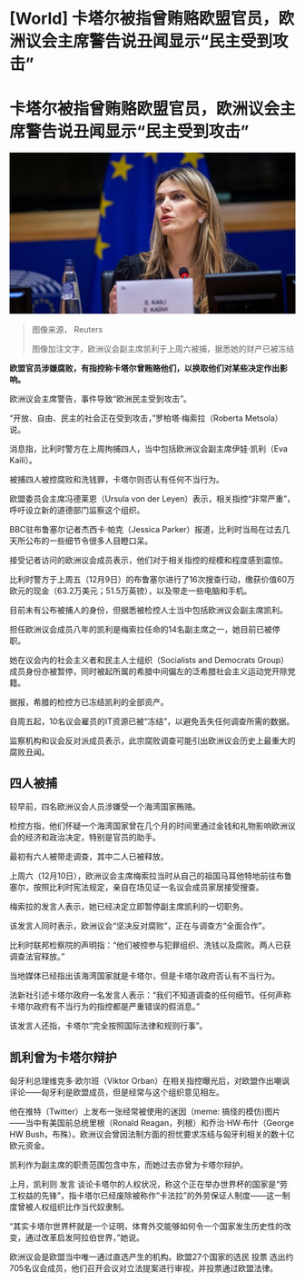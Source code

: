 # [World] 卡塔尔被指曾贿赂欧盟官员，欧洲议会主席警告说丑闻显示“民主受到攻击”

#  卡塔尔被指曾贿赂欧盟官员，欧洲议会主席警告说丑闻显示“民主受到攻击”


![Eva Kaili was arrested on Saturday and has reportedly had her assets frozen](_127976174_evakaili.png)

> 图像来源，  Reuters
>
> 图像加注文字，欧洲议会副主席凯利于上周六被捕，据悉她的财产已被冻结

**欧盟官员涉嫌腐败，有指控称卡塔尔曾贿赂他们，以换取他们对某些决定作出影响。**

欧洲议会主席警告，事件导致“欧洲民主受到攻击”。

“开放、自由、民主的社会正在受到攻击，”罗柏塔·梅索拉（Roberta Metsola）说。

消息指，比利时警方在上周拘捕四人，当中包括欧洲议会副主席伊娃·凯利（Eva Kaili）。

被捕四人被控腐败和洗钱罪，卡塔尔则否认有任何不当行为。

欧盟委员会主席冯德莱恩（Ursula von der Leyen）表示，相关指控“非常严重”，呼吁设立新的道德部门监察这个组织。

BBC驻布鲁塞尔记者杰西卡·帕克（Jessica Parker）报道，比利时当局在过去几天所公布的一些细节令很多人目瞪口呆。

接受记者访问的欧洲议会成员表示，他们对于相关指控的规模和程度感到震惊。

比利时警方于上周五（12月9日）的布鲁塞尔进行了16次搜查行动，缴获价值60万欧元的现金（63.2万美元；51.5万英镑），以及带走一些电脑和手机。

目前未有公布被捕人的身份，但据悉被检控人士当中包括欧洲议会副主席凯利。

担任欧洲议会成员八年的凯利是梅索拉任命的14名副主席之一，她目前已被停职。

她在议会内的社会主义者和民主人士组织（Socialists and Democrats Group）成员身份亦被暂停，同时被起所属的希腊中间偏左的泛希腊社会主义运动党开除党籍。

据报，希腊的检控方已冻结凯利的全部资产。

自周五起，10名议会雇员的IT资源已被“冻结”，以避免丢失任何调查所需的数据。

监察机构和议会反对派成员表示，此宗腐败调查可能引出欧洲议会历史上最重大的腐败丑闻。

##  四人被捕

较早前，四名欧洲议会人员涉嫌受一个海湾国家贿赂。

检控方指，他们怀疑一个海湾国家曾在几个月的时间里通过金钱和礼物影响欧洲议会的经济和政治决定，特别是官员的助手。

最初有六人被带走调查，其中二人已被释放。

上周六（12月10日），欧洲议会主席梅索拉当时从自己的祖国马耳他特地前往布鲁塞尔，按照比利时宪法规定，亲自在场见证一名议会成员家居接受搜查。

梅索拉的发言人表示，她已经决定立即暂停副主席凯利的一切职务。

该发言人同时表示，欧洲议会“坚决反对腐败”，正在与调查方“全面合作”。

比利时联邦检察院的声明指：“他们被控参与犯罪组织、洗钱以及腐败。两人已获调查法官释放。”

当地媒体已经指出该海湾国家就是卡塔尔，但是卡塔尔政府否认有不当行为。

法新社引述卡塔尔政府一名发言人表示：“我们不知道调查的任何细节。任何声称卡塔尔政府有不当行为的指控都是严重错误的假消息。”

该发言人还指，卡塔尔“完全按照国际法律和规则行事”。

##  凯利曾为卡塔尔辩护

匈牙利总理维克多·欧尔班（Viktor Orban）在相关指控曝光后，对欧盟作出嘲讽评论——匈牙利是欧盟成员，但是经常与这个组织意见相左。

他在推特（Twitter）上发布一张经常被使用的迷因（meme: 搞怪的模仿)图片——当中有美国前总统里根（Ronald Reagan，列根）和乔治·HW·布什（George HW Bush，布殊）。欧洲议会曾因法制方面的担忧要求冻结与匈牙利相关的数十亿欧元资金。

凯利作为副主席的职责范围包含中东，而她过去亦曾为卡塔尔辩护。

上月，凯利则 发言  谈论卡塔尔的人权状况，称这个正在举办世界杯的国家是“劳工权益的先锋”，指卡塔尔已经废除被称作“卡法拉”的外劳保证人制度——这一制度曾被人权组织比作当代奴隶制。

“其实卡塔尔世界杯就是一个证明，体育外交能够如何令一个国家发生历史性的改变，通过改革启发阿拉伯世界，”她说。

欧洲议会是欧盟当中唯一通过直选产生的机构。欧盟27个国家的选民 投票  选出约705名议会成员，他们召开会议对立法提案进行审视，并投票通过欧盟法律。


